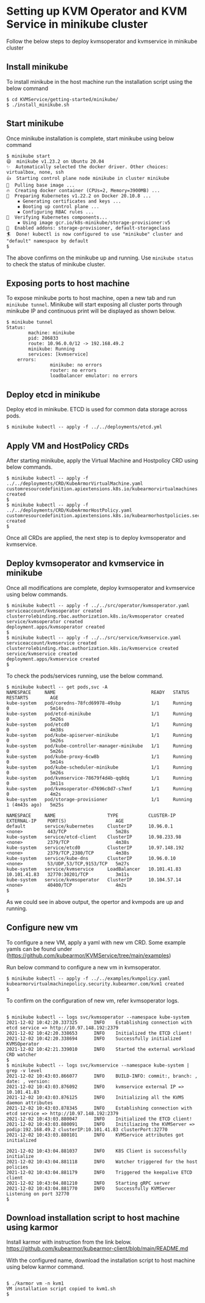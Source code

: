 # Setting up KVM Operator and KVM Service in minikube cluster
Follow the below steps to deploy kvmsoperator and kvmservice in minikube cluster

## Install minikube
To install minikube in the host machine run the installation script using the below command

```
$ cd KVMService/getting-started/minikube/
$ ./install_minikube.sh
```

## Start minikube
Once minikube installation is complete, start minikube using below command

```
$ minikube start
😄  minikube v1.23.2 on Ubuntu 20.04
✨  Automatically selected the docker driver. Other choices: virtualbox, none, ssh
👍  Starting control plane node minikube in cluster minikube
🚜  Pulling base image ...
🔥  Creating docker container (CPUs=2, Memory=3900MB) ...
🐳  Preparing Kubernetes v1.22.2 on Docker 20.10.8 ...
    ▪ Generating certificates and keys ...
    ▪ Booting up control plane ...
    ▪ Configuring RBAC rules ...
🔎  Verifying Kubernetes components...
    ▪ Using image gcr.io/k8s-minikube/storage-provisioner:v5
🌟  Enabled addons: storage-provisioner, default-storageclass
🏄  Done! kubectl is now configured to use "minikube" cluster and "default" namespace by default
$ 
```

The above confirms on the minikube up and running. 
Use `minikube status` to check the status of minikube cluster.

## Exposing ports to host machine
To expose minikube ports to host machine, open a new tab and run `minikube tunnel`.
Minikube will start exposing all cluster ports through minikube IP and continuous print will be displayed as shown below.

```
$ minikube tunnel
Status:
        machine: minikube
        pid: 206833
        route: 10.96.0.0/12 -> 192.168.49.2
        minikube: Running
        services: [kvmservice]
    errors: 
                minikube: no errors
                router: no errors
                loadbalancer emulator: no errors
```
## Deploy etcd in minikube
Deploy etcd in minikube. ETCD is used for common data storage across pods.
```
$ minikube kubectl -- apply -f ../../deployments/etcd.yml
```

## Apply VM and HostPolicy CRDs
After starting minikube, apply the Virtual Machine and Hostpolicy CRD using below commands.

```
$ minikube kubectl -- apply -f ../../deployments/CRD/KubeArmorVirtualMachine.yaml 
customresourcedefinition.apiextensions.k8s.io/kubearmorvirtualmachines.security.kubearmor.com created
$ 
$ minikube kubectl -- apply -f ../../deployments/CRD/KubeArmorHostPolicy.yaml 
customresourcedefinition.apiextensions.k8s.io/kubearmorhostpolicies.security.kubearmor.com created
$ 
```

Once all CRDs are applied, the next step is to deploy kvmsoperator and kvmservice.

## Deploy kvmsoperator and kvmservice in minikube
Once all modifications are complete, deploy kvmsoperator and kvmservice using below commands.
```
$ minikube kubectl -- apply -f ../../src/operator/kvmsoperator.yaml
serviceaccount/kvmsoperator created
clusterrolebinding.rbac.authorization.k8s.io/kvmsoperator created
service/kvmsoperator created
deployment.apps/kvmsoperator created
$ 
$ minikube kubectl -- apply -f ../../src/service/kvmservice.yaml 
serviceaccount/kvmservice created
clusterrolebinding.rbac.authorization.k8s.io/kvmservice created
service/kvmservice created
deployment.apps/kvmservice created
$ 
```

To check the pods/services running, use the below command.
```
$ minikube kubectl -- get pods,svc -A
NAMESPACE     NAME                                   READY   STATUS    RESTARTS        AGE
kube-system   pod/coredns-78fcd69978-49sbp           1/1     Running   0               5m14s
kube-system   pod/etcd-minikube                      1/1     Running   0               5m26s
kube-system   pod/etcd0                              1/1     Running   0               4m38s
kube-system   pod/kube-apiserver-minikube            1/1     Running   0               5m26s
kube-system   pod/kube-controller-manager-minikube   1/1     Running   0               5m26s
kube-system   pod/kube-proxy-6cw8b                   1/1     Running   0               5m14s
kube-system   pod/kube-scheduler-minikube            1/1     Running   0               5m26s
kube-system   pod/kvmservice-78679f4d4b-qq8dq        1/1     Running   0               3m11s
kube-system   pod/kvmsoperator-d7696c8d7-s7mnf       1/1     Running   0               4m2s
kube-system   pod/storage-provisioner                1/1     Running   1 (4m43s ago)   5m25s

NAMESPACE     NAME                   TYPE           CLUSTER-IP      EXTERNAL-IP    PORT(S)                  AGE
default       service/kubernetes     ClusterIP      10.96.0.1       <none>         443/TCP                  5m28s
kube-system   service/etcd-client    ClusterIP      10.98.233.98    <none>         2379/TCP                 4m38s
kube-system   service/etcd0          ClusterIP      10.97.148.192   <none>         2379/TCP,2380/TCP        4m38s
kube-system   service/kube-dns       ClusterIP      10.96.0.10      <none>         53/UDP,53/TCP,9153/TCP   5m27s
kube-system   service/kvmservice     LoadBalancer   10.101.41.83    10.101.41.83   32770:30201/TCP          3m11s
kube-system   service/kvmsoperator   ClusterIP      10.104.57.14    <none>         40400/TCP                4m2s
$ 
```

As we could see in above output, the opertor and kvmpods are up and running.

## Configure new vm
To configure a new VM, apply a yaml with new vm CRD.
Some example yamls can be found under (https://github.com/kubearmor/KVMService/tree/main/examples)

Run below command to configure a new vm in kvmsoperator.
```
$ minikube kubectl -- apply -f ../../examples/kvmpolicy.yaml 
kubearmorvirtualmachinepolicy.security.kubearmor.com/kvm1 created
$ 
```
To confirm on the configuration of new vm, refer kvmsoperator logs. 
```

$ minikube kubectl -- logs svc/kvmsoperator --namespace kube-system
2021-12-02 10:42:20.337325      INFO    Establishing connection with etcd service => http://10.97.148.192:2379
2021-12-02 10:42:20.338653      INFO    Initialized the ETCD client!
2021-12-02 10:42:20.338694      INFO    Successfully initialized KVMSOperator
2021-12-02 10:42:21.339010      INFO    Started the external workload CRD watcher
$ 
$ minikube kubectl -- logs svc/kvmservice --namespace kube-system | grep -v level
2021-12-02 10:43:03.866077      INFO    BUILD-INFO: commit:, branch: , date: , version: 
2021-12-02 10:43:03.876092      INFO    kvmservice external IP => 10.101.41.83
2021-12-02 10:43:03.876125      INFO    Initializing all the KVMS daemon attributes
2021-12-02 10:43:03.878345      INFO    Establishing connection with etcd service => http://10.97.148.192:2379
2021-12-02 10:43:03.880047      INFO    Initialized the ETCD client!
2021-12-02 10:43:03.880091      INFO    Initiliazing the KVMServer => podip:192.168.49.2 clusterIP:10.101.41.83 clusterPort:32770
2021-12-02 10:43:03.880101      INFO    KVMService attributes got initialized

2021-12-02 10:43:04.881037      INFO    K8S Client is successfully initialize
2021-12-02 10:43:04.881118      INFO    Watcher triggered for the host policies
2021-12-02 10:43:04.881179      INFO    Triggered the keepalive ETCD client
2021-12-02 10:43:04.881210      INFO    Starting gRPC server
2021-12-02 10:43:04.881770      INFO    Successfully KVMServer Listening on port 32770
$ 

```

## Download installation script to host machine using karmor
Install karmor with instruction from the link below.
https://github.com/kubearmor/kubearmor-client/blob/main/README.md

With the configured name, download the installation script to host machine using below karmor command.
```

$ ./karmor vm -n kvm1
VM installation script copied to kvm1.sh
$ 
```
